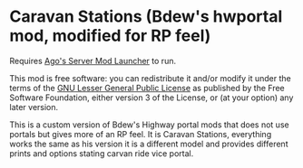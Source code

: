 # Caravan Stations (Bdew's hwportal mod, modified for RP feel)

Requires [Ago's Server Mod Launcher](https://github.com/ago1024/WurmServerModLauncher/releases) to run.

This mod is free software: you can redistribute it and/or modify it under the terms of the [GNU Lesser General Public License](http://www.gnu.org/licenses/lgpl-3.0.en.html) as published by the Free Software Foundation, either version 3 of the License, or (at your option) any later version.

This is a custom version of Bdew's Highway portal mods that does not use portals but gives more of an RP feel. It is Caravan Stations, everything works the same as his version it is a different model and provides different prints and options stating carvan ride vice portal. 

